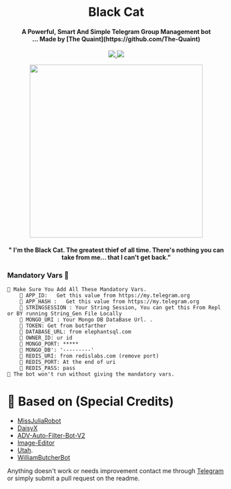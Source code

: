 <h1 align="center"><b>Black Cat</b></h1>

<h4 align="center">A Powerful, Smart And Simple Telegram Group Management bot <br> ... Made by [The Quaint](https://github.com/The-Quaint)</h4>
<p align='center'>
  <a href="https://www.python.org/" alt="made-with-python"> <img src="https://img.shields.io/badge/Made%20with-Python-1f425f.svg?style=flat-square&logo=python&color=blue" /> </a>
  <a href="https://github.com/TeamDaisyX/DaisyX-v2/graphs/commit-activity" alt="Maintenance"> <img src="https://img.shields.io/badge/Maintained%3F-yes-green.svg?style=flat-square" /> </a>
</p>


<p align="center"><a href="https://t.me/The_Quaint"><img src="https://telegra.ph/file/c6a5d47f31be067b03cb6.jpg" width="400"></a></p>
<p align="center">
<h4 align="center">" I'm the Black Cat. The greatest thief of all time. There's nothing you can take from me... that I can't get back."</h4>
</p>

### Mandatory Vars 📒
```
📍 Make Sure You Add All These Mandatory Vars. 
    📌 APP_ID:   Get this value from https://my.telegram.org
    📌 APP_HASH :   Get this value from https://my.telegram.org
    📌 STRINGSESSION : Your String Session, You can get this From Repl or BY running String_Gen File Locally
    📌 MONGO_URI : Your Mongo DB DataBase Url. .
    📌 TOKEN: Get from botfarther
    📌 DATABASE_URL: from elephantsql.com
    📌 OWNER_ID: ur id
    📌 MONGO_PORT: *****
    📌 MONGO_DB': '---------'
    📌 REDIS_URI: from redislabs.com (remove port)
    📌 REDIS_PORT: At the end of uri
    📌 REDIS_PASS: pass
📍 The bot won't run without giving the mandatory vars.
```


# 🤩 Based on (Special Credits)

 - [MissJuliaRobot](https://github.com/MissJuliaRobot/MissJuliaRobot)
 - [DaisyX](https://github.com/teamDaisyX/daisy-x)
 - [ADV-Auto-Filter-Bot-V2](https://github.com/AlbertEinsteinTG/Adv-Auto-Filter-Bot-V2)
 - [Image-Editor](https://github.com/TroJanzHEX/Image-Editor/)
 - [Utah](https://github.com/minatouzuki/utah).
 - [WilliamButcherBot](https://github.com/thehamkercat/WilliamButcherBot)


Anything doesn't work or needs improvement contact me through [Telegram](https://t.me/The_Quaint) or simply submit a pull request on the readme.
